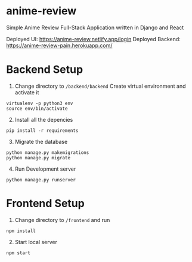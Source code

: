 # anime-review
Simple Anime Review Full-Stack Application written in Django and React

Deployed UI: https://anime-review.netlify.app/login
Deployed Backend: https://anime-review-pain.herokuapp.com/

# Backend Setup
1. Change directory to `/backend/backend` Create virtual environment and activate it
```
virtualenv -p python3 env   
source env/bin/activate
```

2. Install all the depencies
```
pip install -r requirements
```

3. Migrate the database
```
python manage.py makemigrations
python manage.py migrate
```

4. Run Development server
```
python manage.py runserver
```

# Frontend Setup
 1. Change directory to `/frontend` and run
 ```
 npm install
 ```
 
 2. Start local server
 ```
 npm start
 ```
 
 
